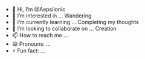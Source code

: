 - 👋 Hi, I’m @Aepsilonic
- 👀 I’m interested in ... Wandering
- 🌱 I’m currently learning ... Completing my thoughts
- 💞️ I’m looking to collaborate on ... Creation
- 📫 How to reach me ...
- 😄 Pronouns: ...
- ⚡ Fun fact: ...

<!---
Aepsilonic/Aepsilonic is a ✨ special ✨ repository because its `README.md` (this file) appears on your GitHub profile.
You can click the Preview link to take a look at your changes.
--->
